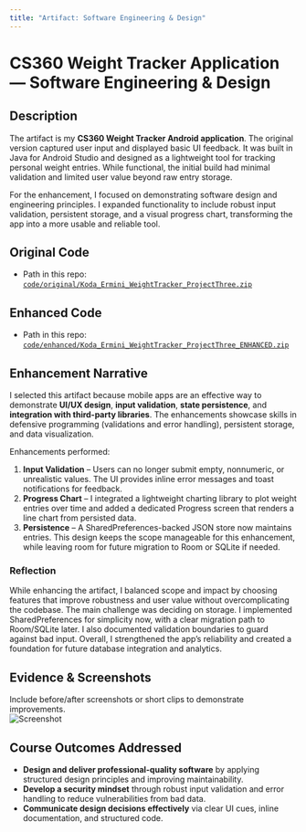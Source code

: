 ```yaml
---
title: "Artifact: Software Engineering & Design"
---
```


# CS360 Weight Tracker Application — Software Engineering & Design

## Description
The artifact is my **CS360 Weight Tracker Android application**. The original version captured user input and displayed basic UI feedback. It was built in Java for Android Studio and designed as a lightweight tool for tracking personal weight entries. While functional, the initial build had minimal validation and limited user value beyond raw entry storage.

For the enhancement, I focused on demonstrating software design and engineering principles. I expanded functionality to include robust input validation, persistent storage, and a visual progress chart, transforming the app into a more usable and reliable tool.

## Original Code
- Path in this repo: [`code/original/Koda_Ermini_WeightTracker_ProjectThree.zip`](../code/original/Koda_Ermini_WeightTracker_ProjectThree.zip)

## Enhanced Code
- Path in this repo: [`code/enhanced/Koda_Ermini_WeightTracker_ProjectThree_ENHANCED.zip`](../code/enhanced/Koda_Ermini_WeightTracker_ProjectThree_ENHANCED.zip)

## Enhancement Narrative
I selected this artifact because mobile apps are an effective way to demonstrate **UI/UX design**, **input validation**, **state persistence**, and **integration with third-party libraries**. The enhancements showcase skills in defensive programming (validations and error handling), persistent storage, and data visualization.

Enhancements performed:
1. **Input Validation** – Users can no longer submit empty, nonnumeric, or unrealistic values. The UI provides inline error messages and toast notifications for feedback.  
2. **Progress Chart** – I integrated a lightweight charting library to plot weight entries over time and added a dedicated Progress screen that renders a line chart from persisted data.  
3. **Persistence** – A SharedPreferences-backed JSON store now maintains entries. This design keeps the scope manageable for this enhancement, while leaving room for future migration to Room or SQLite if needed.

### Reflection
While enhancing the artifact, I balanced scope and impact by choosing features that improve robustness and user value without overcomplicating the codebase. The main challenge was deciding on storage. I implemented SharedPreferences for simplicity now, with a clear migration path to Room/SQLite later. I also documented validation boundaries to guard against bad input. Overall, I strengthened the app’s reliability and created a foundation for future database integration and analytics.

## Evidence & Screenshots
Include before/after screenshots or short clips to demonstrate improvements.  
![Screenshot](../media/screenshots/weighttracker-progress.png)

## Course Outcomes Addressed
- **Design and deliver professional-quality software** by applying structured design principles and improving maintainability.  
- **Develop a security mindset** through robust input validation and error handling to reduce vulnerabilities from bad data.  
- **Communicate design decisions effectively** via clear UI cues, inline documentation, and structured code.  
